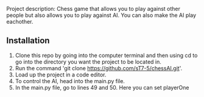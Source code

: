 Project description:
Chess game that allows you to play against other people but also allows you to play against AI. You can also make the AI play eachother.

## Installation

1. Clone this repo by going into the computer terminal and then using cd to go into the directory you want the project to be located in.
2. Run the command 'git clone https://github.com/sT7-5/chessAI.git'.
3. Load up the project in a code editor.
4. To control the AI, head into the main.py file.
5. In the main.py file, go to lines 49 and 50. Here you can set playerOne
